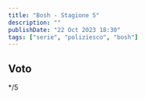 ```yaml
---
title: "Bosh - Stagione 5"
description: ""
publishDate: "22 Oct 2023 18:30"
tags: ["serie", "poliziesco", "bosh"]
---
```


## Voto

\*/5
